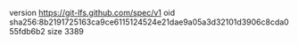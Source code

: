 version https://git-lfs.github.com/spec/v1
oid sha256:8b2191725163ca9ce6115124524e21dae9a05a3d32101d3906c8cda055fdb6b2
size 3389
